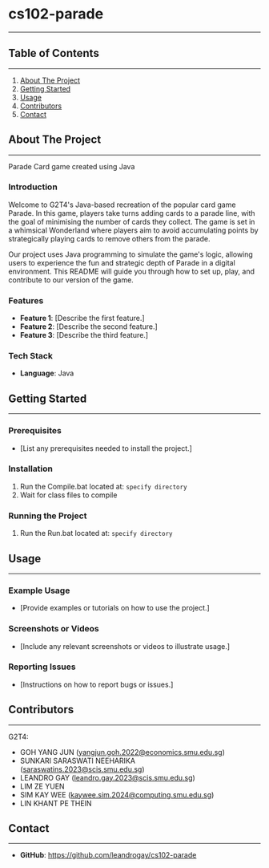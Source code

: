 # cs102-parade
-----------------

## Table of Contents
-----------------

1. [About The Project](#about-the-project)
2. [Getting Started](#getting-started)
3. [Usage](#usage)
7. [Contributors](#contributors)
8. [Contact](#contact)

## About The Project
---------------
Parade Card game created using Java

### Introduction

Welcome to G2T4's Java-based recreation of the popular card game Parade. In this game, players take turns adding cards to a parade line, with the goal of minimising the number of cards they collect. The game is set in a whimsical Wonderland where players aim to avoid accumulating points by strategically playing cards to remove others from the parade.

Our project uses Java programming to simulate the game's logic, allowing users to experience the fun and strategic depth of Parade in a digital environment. This README will guide you through how to set up, play, and contribute to our version of the game.

### Features

- **Feature 1**: [Describe the first feature.]
- **Feature 2**: [Describe the second feature.]
- **Feature 3**: [Describe the third feature.]

### Tech Stack

- **Language**: Java

## Getting Started
--------------

### Prerequisites

- [List any prerequisites needed to install the project.]

### Installation

1. Run the Compile.bat located at: `specify directory`
2. Wait for class files to compile

### Running the Project

1. Run the Run.bat located at: `specify directory` 

## Usage
-----

### Example Usage

- [Provide examples or tutorials on how to use the project.]

### Screenshots or Videos

- [Include any relevant screenshots or videos to illustrate usage.]


### Reporting Issues

- [Instructions on how to report bugs or issues.]

## Contributors 
--------------
G2T4: 
- GOH YANG JUN (yangjun.goh.2022@economics.smu.edu.sg)
- SUNKARI SARASWATI NEEHARIKA (saraswatins.2023@scis.smu.edu.sg) 
- LEANDRO GAY (leandro.gay.2023@scis.smu.edu.sg)
- LIM ZE YUEN
- SIM KAY WEE (kaywee.sim.2024@computing.smu.edu.sg)
- LIN KHANT PE THEIN
 

## Contact
-------
- **GitHub**: https://github.com/leandrogay/cs102-parade

